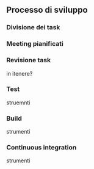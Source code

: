 ## Processo di sviluppo

### Divisione dei task



### Meeting pianificati

### Revisione task

in itenere?

### Test

struemnti

### Build

strumenti

### Continuous integration

strumenti